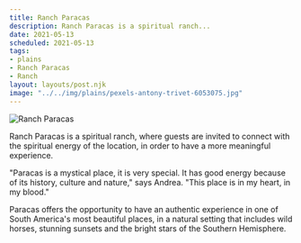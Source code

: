 ```yaml
---
title: Ranch Paracas
description: Ranch Paracas is a spiritual ranch...
date: 2021-05-13
scheduled: 2021-05-13
tags:
- plains
- Ranch Paracas
- Ranch
layout: layouts/post.njk
image: "../../img/plains/pexels-antony-trivet-6053075.jpg"
---
```


![Ranch Paracas](../../img/plains/pexels-antony-trivet-6053075.jpg)

Ranch Paracas is a spiritual ranch, where guests are invited to connect with the spiritual energy of the location, in order to have a more meaningful experience.

"Paracas is a mystical place, it is very special. It has good energy because of its history, culture and nature," says Andrea. "This place is in my heart, in my blood."

Paracas offers the opportunity to have an authentic experience in one of South America's most beautiful places, in a natural setting that includes wild horses, stunning sunsets and the bright stars of the Southern Hemisphere.